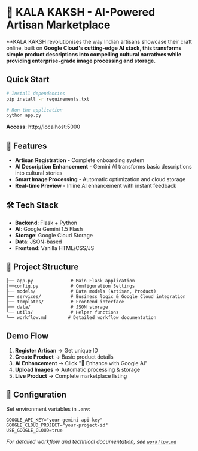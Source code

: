 # 🎨 KALA KAKSH - AI-Powered Artisan Marketplace

**KALA KAKSH revolutionises the way Indian artisans showcase their craft online, built on **Google Cloud's cutting-edge AI stack, this transforms simple product descriptions into compelling cultural narratives while providing enterprise-grade image processing and storage.**

##  Quick Start

```bash
# Install dependencies
pip install -r requirements.txt

# Run the application
python app.py
```

**Access**: http://localhost:5000

## 🤖 Features

- **Artisan Registration** - Complete onboarding system
- **AI Description Enhancement** - Gemini AI transforms basic descriptions into cultural stories
- **Smart Image Processing** - Automatic optimization and cloud storage
- **Real-time Preview** - Inline AI enhancement with instant feedback

## 🛠️ Tech Stack

- **Backend**: Flask + Python
- **AI**: Google Gemini 1.5 Flash
- **Storage**: Google Cloud Storage 
- **Data**: JSON-based 
- **Frontend**: Vanilla HTML/CSS/JS

## 📁 Project Structure

```
├── app.py              # Main Flask application
|──config.py            # Configuration Settings
├── models/             # Data models (Artisan, Product)
├── services/           # Business logic & Google Cloud integration
├── templates/          # Frontend interface
├── data/               # JSON storage
└── utils/              # Helper functions
└── workflow.md        # Detailed workflow documentation
```

##  Demo Flow

1. **Register Artisan** → Get unique ID
2. **Create Product** → Basic product details
3. **AI Enhancement** → Click "🤖 Enhance with Google AI"
4. **Upload Images** → Automatic processing & storage
5. **Live Product** → Complete marketplace listing

## 🔧 Configuration

Set environment variables in `.env`:
```env
GOOGLE_API_KEY="your-gemini-api-key"
GOOGLE_CLOUD_PROJECT="your-project-id"
USE_GOOGLE_CLOUD=true
```


*For detailed workflow and technical documentation, see [`workflow.md`](workflow.md)*
